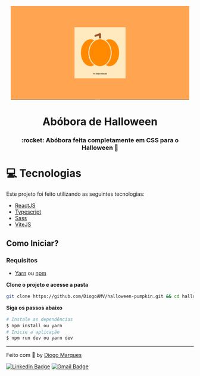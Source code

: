 <p align="center">
   <img src="preview.png" alt="halloween pumpkin" width="480px"/>
</p>

<h1 align="center">Abóbora de Halloween</h1>

<h3 align="center">
  :rocket: Abóbora feita completamente em CSS para o Halloween 🚀
</h3>


# :computer: Tecnologias

Este projeto foi feito utilizando as seguintes tecnologias:

* [ReactJS](https://reactjs.org/)
* [Typescript](https://www.typescriptlang.org/)
* [Sass](https://sass-lang.com/)
* [ViteJS](https://vitejs.dev/)


## Como Iniciar?

### Requisitos

- [Yarn](https://classic.yarnpkg.com/) ou [npm](https://www.npmjs.com/package/npm)

**Clone o projeto e acesse a pasta**

```bash
git clone https://github.com/DiogoAMV/halloween-pumpkin.git && cd halloween-pumpkin
```

**Siga os passos abaixo**

```bash
# Instale as dependências
$ npm install ou yarn
# Inicie a aplicação
$ npm run dev ou yarn dev
```

---

Feito com :purple_heart: by [Diogo Marques](https://github.com/DiogoAMV)

[![Linkedin Badge](https://img.shields.io/badge/-Diogo%20Marques-blue?style=flat-square&logo=Linkedin&logoColor=white&link=https://www.linkedin.com/in/diogomarques/)](https://www.linkedin.com/in/diogo-marques-719950221/) 
[![Gmail Badge](https://img.shields.io/badge/-contato.diogoamv@gmail.com-c14438?style=flat-square&logo=Gmail&logoColor=white&link=mailto:contato.diogoamv@gmail.com)](mailto:contato.diogoamv@gmail.com)

